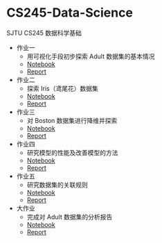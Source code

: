 # CS245-Data-Science
SJTU CS245 数据科学基础

- 作业一
    - 用可视化手段初步探索 Adult 数据集的基本情况
    - [Notebook]()
    - [Report](./homework_1/report.pdf)
- 作业二
    - 探索 Iris（鸢尾花）数据集
    - [Notebook]()
    - [Report](./homework_2/report.pdf)
- 作业三
    - 对 Boston 数据集进行降维并探索
    - [Notebook]()
    - [Report](./homework_3/report.pdf)
- 作业四
    - 研究模型的性能及改善模型的方法
    - [Notebook]()
    - [Report](./homework_4/report.pdf)
- 作业五
    - 研究数据集的关联规则
    - [Notebook]()
    - [Report](./homework_5/report.pdf)
- 大作业
    - 完成对 Adult 数据集的分析报告
    - [Notebook]()
    - [Report](./project/report.pdf)
